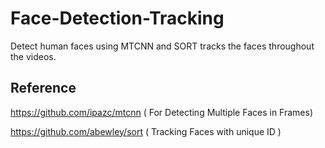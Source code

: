 # Face-Detection-Tracking
Detect human faces using MTCNN and SORT tracks the faces throughout the videos. 

## Reference 
https://github.com/ipazc/mtcnn  ( For Detecting Multiple Faces in Frames) 


https://github.com/abewley/sort ( Tracking Faces with unique ID ) 
